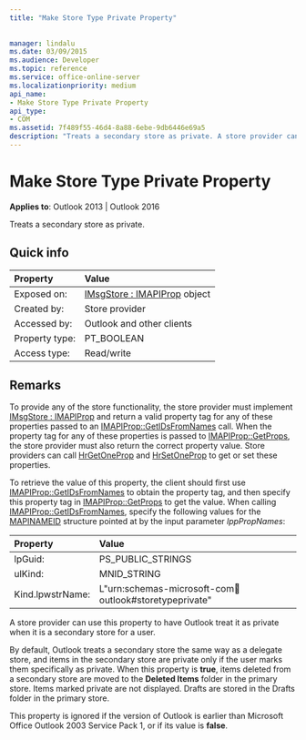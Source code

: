 ```yaml
---
title: "Make Store Type Private Property"
 
 
manager: lindalu
ms.date: 03/09/2015
ms.audience: Developer
ms.topic: reference
ms.service: office-online-server
ms.localizationpriority: medium
api_name:
- Make Store Type Private Property
api_type:
- COM
ms.assetid: 7f489f55-46d4-8a88-6ebe-9db6446e69a5
description: "Treats a secondary store as private. A store provider can use this property to have Outlook treat it as private when it is a secondary store for a user."
---
```


# Make Store Type Private Property

  
  
**Applies to**: Outlook 2013 | Outlook 2016 
  
Treats a secondary store as private.
  
## Quick info

|Property |Value |
|:-----|:-----|
|Exposed on:  <br/> |[IMsgStore : IMAPIProp](imsgstoreimapiprop.md) object  <br/> |
|Created by:  <br/> |Store provider  <br/> |
|Accessed by:  <br/> |Outlook and other clients  <br/> |
|Property type:  <br/> |PT_BOOLEAN  <br/> |
|Access type:  <br/> |Read/write  <br/> |
   
## Remarks

To provide any of the store functionality, the store provider must implement [IMsgStore : IMAPIProp](imsgstoreimapiprop.md) and return a valid property tag for any of these properties passed to an [IMAPIProp::GetIDsFromNames](imapiprop-getidsfromnames.md) call. When the property tag for any of these properties is passed to [IMAPIProp::GetProps](imapiprop-getprops.md), the store provider must also return the correct property value. Store providers can call [HrGetOneProp](hrgetoneprop.md) and [HrSetOneProp](hrsetoneprop.md) to get or set these properties. 
  
To retrieve the value of this property, the client should first use [IMAPIProp::GetIDsFromNames](imapiprop-getidsfromnames.md) to obtain the property tag, and then specify this property tag in [IMAPIProp::GetProps](imapiprop-getprops.md) to get the value. When calling [IMAPIProp::GetIDsFromNames](imapiprop-getidsfromnames.md), specify the following values for the [MAPINAMEID](mapinameid.md) structure pointed at by the input parameter  _lppPropNames_:
  
|Property |Value |
|:-----|:-----|
|lpGuid:  <br/> |PS_PUBLIC_STRINGS  <br/> |
|ulKind:  <br/> |MNID_STRING  <br/> |
|Kind.lpwstrName:  <br/> |L"urn:schemas-microsoft-com:office:outlook#storetypeprivate"  <br/> |
   
A store provider can use this property to have Outlook treat it as private when it is a secondary store for a user. 
  
By default, Outlook treats a secondary store the same way as a delegate store, and items in the secondary store are private only if the user marks them specifically as private. When this property is **true**, items deleted from a secondary store are moved to the **Deleted Items** folder in the primary store. Items marked private are not displayed. Drafts are stored in the Drafts folder in the primary store. 
  
This property is ignored if the version of Outlook is earlier than Microsoft Office Outlook 2003 Service Pack 1, or if its value is **false**.
  

